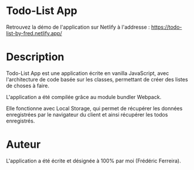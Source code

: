 # Todo-List App

Retrouvez la démo de l'application sur Netlify à l'addresse : https://todo-list-by-fred.netlify.app/

# Description

Todo-List App est une application écrite en vanilla JavaScript, avec l'architecture de code basée sur les classes, permettant de créer des listes de choses à faire.

L'application a été compilée grâce au module bundler Webpack.

Elle fonctionne avec Local Storage, qui permet de récupérer les données enregistrées par le navigateur du client et ainsi récupérer les todos enregistrés.

# Auteur

L'application a été écrite et désignée à 100% par moi (Frédéric Ferreira).
